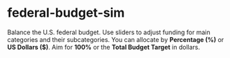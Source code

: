 # federal-budget-sim
 Balance the U.S. federal budget. Use sliders to adjust funding for main categories and their subcategories. You can allocate by **Percentage (%)** or **US Dollars ($)**. Aim for **100%** or the **Total Budget Target** in dollars.
